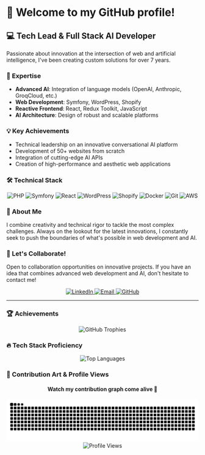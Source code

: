 # 👋 Welcome to my GitHub profile!

## 💻 Tech Lead & Full Stack AI Developer

Passionate about innovation at the intersection of web and artificial intelligence, I've been creating custom solutions for over 7 years.

### 🚀 Expertise

- **Advanced AI**: Integration of language models (OpenAI, Anthropic, GroqCloud, etc.)
- **Web Development**: Symfony, WordPress, Shopify
- **Reactive Frontend**: React, Redux Toolkit, JavaScript
- **AI Architecture**: Design of robust and scalable platforms

### 💡 Key Achievements

- Technical leadership on an innovative conversational AI platform
- Development of 50+ websites from scratch
- Integration of cutting-edge AI APIs
- Creation of high-performance and aesthetic web applications

### 🛠️ Technical Stack

<p align="center">
<img src="https://img.shields.io/badge/PHP-777BB4?style=for-the-badge&logo=php&logoColor=white" alt="PHP"/>
<img src="https://img.shields.io/badge/Symfony-000000?style=for-the-badge&logo=symfony&logoColor=white" alt="Symfony"/>
<img src="https://img.shields.io/badge/React-20232A?style=for-the-badge&logo=react&logoColor=61DAFB" alt="React"/>
<img src="https://img.shields.io/badge/WordPress-21759B?style=for-the-badge&logo=wordpress&logoColor=white" alt="WordPress"/>
<img src="https://img.shields.io/badge/Shopify-7AB55C?style=for-the-badge&logo=shopify&logoColor=white" alt="Shopify"/>
<img src="https://img.shields.io/badge/Docker-2496ED?style=for-the-badge&logo=docker&logoColor=white" alt="Docker"/>
<img src="https://img.shields.io/badge/Git-F05032?style=for-the-badge&logo=git&logoColor=white" alt="Git"/>
<img src="https://img.shields.io/badge/AWS-232F3E?style=for-the-badge&logo=amazon-aws&logoColor=white" alt="AWS"/>
</p>

### 🌟 About Me

I combine creativity and technical rigor to tackle the most complex challenges. Always on the lookout for the latest innovations, I constantly seek to push the boundaries of what's possible in web development and AI.

### 🤝 Let's Collaborate!

Open to collaboration opportunities on innovative projects. If you have an idea that combines advanced web development and AI, don't hesitate to contact me!

<p align="center">
<a href="https://www.linkedin.com/in/gharbi-youssef/">
<img src="https://img.shields.io/badge/LinkedIn-0077B5?style=for-the-badge&logo=linkedin&logoColor=white" alt="LinkedIn"/>
</a>
<a href="mailto:mryoussefgharbi@gmail.com">
<img src="https://img.shields.io/badge/Email-D14836?style=for-the-badge&logo=gmail&logoColor=white" alt="Email"/>
</a>
<a href="https://github.com/youssef-lmw">
<img src="https://img.shields.io/badge/GitHub-100000?style=for-the-badge&logo=github&logoColor=white" alt="GitHub"/>
</a>
</p>

---

### 🏆 Achievements

<div align="center">
  <img src="https://github-profile-trophy.vercel.app/?username=youssef-lmw&theme=radical&row=1&column=6" alt="GitHub Trophies"/>
</div>

### 🔥 Tech Stack Proficiency

<div align="center">
  <img src="https://github-readme-stats.vercel.app/api/top-langs/?username=youssef-lmw&layout=compact&theme=radical" alt="Top Languages"/>
</div>

### 🎨 Contribution Art & Profile Views

<div align="center">
  <h4>Watch my contribution graph come alive 🐍</h4>
  <img src="https://raw.githubusercontent.com/youssef-lmw/youssef-lmw/main/dist/github-contribution-grid-snake.svg" alt="snake"/>
  
  <br/>
  <img src="https://komarev.com/ghpvc/?username=youssef-lmw&style=for-the-badge&color=blueviolet&base=989" alt="Profile Views"/>
</div>
